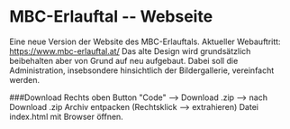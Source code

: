 # MBC-Erlauftal -- Webseite
Eine neue Version der Website des MBC-Erlauftals.
Aktueller Webauftritt: https://www.mbc-erlauftal.at/
Das alte Design wird grundsätzlich beibehalten aber von Grund auf neu aufgebaut. 
Dabei soll die Administration, insebsondere hinsichtlich der Bildergallerie, vereinfacht werden.

###Download
Rechts oben Button "Code" --> Download .zip --> nach Download .zip Archiv entpacken (Rechtsklick --> extrahieren) 
Datei index.html mit Browser öffnen.
